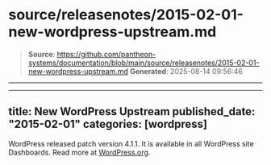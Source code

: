 # source/releasenotes/2015-02-01-new-wordpress-upstream.md

> **Source**: https://github.com/pantheon-systems/documentation/blob/main/source/releasenotes/2015-02-01-new-wordpress-upstream.md
> **Generated**: 2025-08-14 09:56:46

---

---
title: New WordPress Upstream
published_date: "2015-02-01"
categories: [wordpress]
---
WordPress released patch version 4.1.1. It is available in all WordPress site Dashboards. Read more at [WordPress.org](https://wordpress.org/news/2015/02/wordpress-4-1-1).

